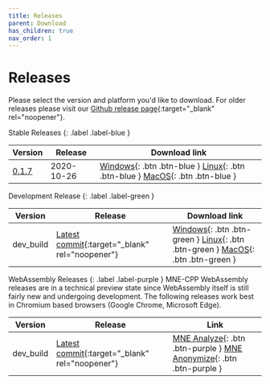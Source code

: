 ```yaml
---
title: Releases
parent: Download
has_children: true
nav_order: 1
---
```

# Releases

Please select the version and platform you'd like to download. For older releases please visit our [Github release page](https://github.com/mne-tools/mne-cpp/releases){:target="_blank" rel="noopener"}.

Stable Releases
{: .label .label-blue }

| Version | Release | Download link |
|-------|-------|-------|
| [0.1.7](changelog.md#version-017) | 2020-10-26 | <span class="fs-2"> [Windows](https://github.com/mne-tools/mne-cpp/releases/download/v0.1.7/mne-cpp-windows-static-x86_64.zip){: .btn .btn-blue } [Linux](https://github.com/mne-tools/mne-cpp/releases/download/v0.1.7/mne-cpp-linux-static-x86_64.tar.gz){: .btn .btn-blue } [MacOS](https://github.com/mne-tools/mne-cpp/releases/download/v0.1.7/mne-cpp-macos-dynamic-x86_64.tar.gz){: .btn .btn-blue } </span> |

Development Release
{: .label .label-green }

| Version | Release | Download link |
|-------|-------|-------|
| dev_build | [Latest commit](https://github.com/mne-tools/mne-cpp/commits/master){:target="_blank" rel="noopener"} | <span class="fs-2"> [Windows](https://github.com/mne-tools/mne-cpp/releases/download/dev_build/mne-cpp-windows-static-x86_64.zip){: .btn .btn-green } [Linux](https://github.com/mne-tools/mne-cpp/releases/download/dev_build/mne-cpp-linux-static-x86_64.tar.gz){: .btn .btn-green } [MacOS](https://github.com/mne-tools/mne-cpp/releases/download/dev_build/mne-cpp-macos-dynamic-x86_64.tar.gz){: .btn .btn-green } </span> |

WebAssembly Releases
{: .label .label-purple }
MNE-CPP WebAssembly releases are in a technical preview state since WebAssembly itself is still fairly new and undergoing development. The following releases work best in Chromium based browsers (Google Chrome, Microsoft Edge).

| Version | Release | Link |
|---------|------|------|
| dev_build | [Latest commit](https://github.com/mne-tools/mne-cpp/commits/master){:target="_blank" rel="noopener"} | <span class="fs-2"> [MNE Analyze](https://mne-cpp.github.io/wasm/mne_analyze.html){: .btn .btn-purple } </span> <span class="fs-2"> [MNE Anonymize](https://mne-cpp.github.io/wasm/mne_anonymize.html){: .btn .btn-purple } </span>|
